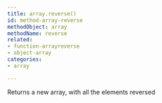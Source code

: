 ```yaml
---
title: array.reverse()
id: method-array-reverse
methodObject: array
methodName: reverse
related:
- function-arrayreverse
- object-array
categories:
- array

---
```


Returns a new array, with all the elements reversed